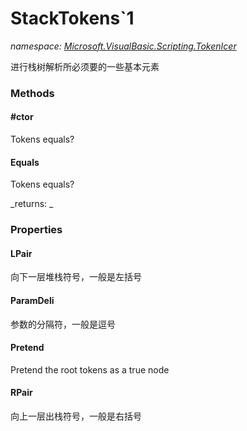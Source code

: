 ﻿
# StackTokens`1
_namespace: [Microsoft.VisualBasic.Scripting.TokenIcer](N-Microsoft.VisualBasic.Scripting.TokenIcer.md)_

进行栈树解析所必须要的一些基本元素

### Methods

#### #ctor
Tokens equals?
#### Equals
Tokens equals?

_returns: _


### Properties

#### LPair
向下一层堆栈符号，一般是左括号
#### ParamDeli
参数的分隔符，一般是逗号
#### Pretend
Pretend the root tokens as a true node
#### RPair
向上一层出栈符号，一般是右括号

